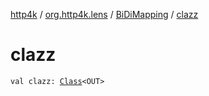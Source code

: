 [http4k](../../index.md) / [org.http4k.lens](../index.md) / [BiDiMapping](index.md) / [clazz](./clazz.md)

# clazz

`val clazz: `[`Class`](https://docs.oracle.com/javase/9/docs/api/java/lang/Class.html)`<OUT>`